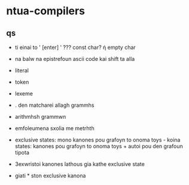 # ntua-compilers

## qs
- ti einai to ' [enter]
' ??? const char? ή empty char


- na balw na epistrefoun ascii code kai shift ta alla

- literal
- token
- lexeme
- . den matcharei allagh grammhs
- arithmhsh grammwn
- emfoleumena sxolia me metrhth
- exclusive states: mono kanones pou grafoyn to onoma toys - koina states: kanones pou grafoyn to onoma toys + autoi pou den grafoun tipota
- 3exwristoi kanones lathous gia kathe exclusive state
- giati <COMMENT>* ston exclusive kanona 